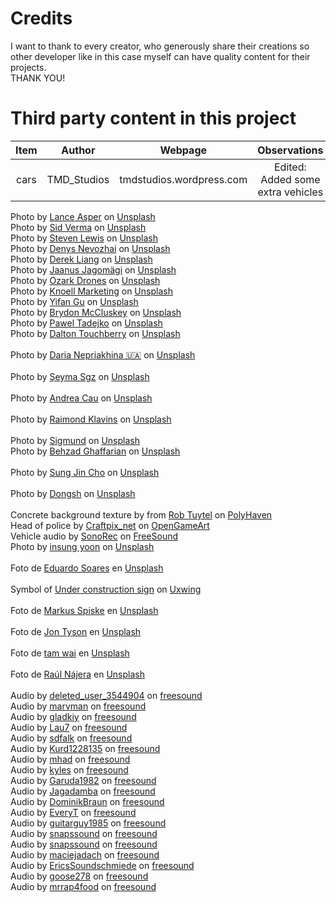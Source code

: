 # Credits
I want to thank to every creator, who generously share their creations so other
developer like in this case myself can have quality content for their projects.<br>THANK YOU!

# Third party content in this project
Item | Author | Webpage | Observations
:---:  | :---: | :---: | :---:
cars | TMD_Studios | tmdstudios.wordpress.com | Edited: Added some extra vehicles

Photo by [Lance Asper](https://unsplash.com/@lance_asper?utm_source=unsplash&utm_medium=referral&utm_content=creditCopyText) on [Unsplash](https://unsplash.com/es/s/fotos/street-topdown?utm_source=unsplash&utm_medium=referral&utm_content=creditCopyText)
<br>
Photo by [Sid Verma](https://unsplash.com/@sidverma?utm_source=unsplash&utm_medium=referral&utm_content=creditCopyText) on [Unsplash](https://unsplash.com/es/s/fotos/street-topdown?utm_source=unsplash&utm_medium=referral&utm_content=creditCopyText)
<br>
Photo by [Steven Lewis](https://unsplash.com/@airguitarbandit?utm_source=unsplash&utm_medium=referral&utm_content=creditCopyText) on [Unsplash](https://unsplash.com/es/s/fotos/street-topdown?utm_source=unsplash&utm_medium=referral&utm_content=creditCopyText)
<br>
Photo by [Denys Nevozhai](https://unsplash.com/@dnevozhai?utm_source=unsplash&utm_medium=referral&utm_content=creditCopyText) on [Unsplash](https://unsplash.com/es/s/fotos/street-topdown?utm_source=unsplash&utm_medium=referral&utm_content=creditCopyText)
<br>
Photo by [Derek Liang](https://unsplash.com/@derekrliang?utm_source=unsplash&utm_medium=referral&utm_content=creditCopyText) on [Unsplash](https://unsplash.com/es/s/fotos/street-topdown?utm_source=unsplash&utm_medium=referral&utm_content=creditCopyText)
<br>
Photo by [Jaanus Jagomägi](https://unsplash.com/@jaanus?utm_source=unsplash&utm_medium=referral&utm_content=creditCopyText) on [Unsplash](https://unsplash.com/es/s/fotos/street-topdown?utm_source=unsplash&utm_medium=referral&utm_content=creditCopyText)
<br>
Photo by [Ozark Drones](https://unsplash.com/@ozarkdrones?utm_source=unsplash&utm_medium=referral&utm_content=creditCopyText) on [Unsplash](https://unsplash.com/es/s/fotos/street-topdown?utm_source=unsplash&utm_medium=referral&utm_content=creditCopyText)
<br>
Photo by [Knoell Marketing](https://unsplash.com/@knoellmarketing?utm_source=unsplash&utm_medium=referral&utm_content=creditCopyText) on [Unsplash](https://unsplash.com/es/s/fotos/street-topdown?utm_source=unsplash&utm_medium=referral&utm_content=creditCopyText)
<br>
Photo by [Yifan Gu](https://unsplash.com/@yifangu?utm_source=unsplash&utm_medium=referral&utm_content=creditCopyText) on [Unsplash](https://unsplash.com/es/s/fotos/street-topdown?utm_source=unsplash&utm_medium=referral&utm_content=creditCopyText)
<br>
Photo by [Brydon McCluskey](https://unsplash.com/@brydoncreative?utm_source=unsplash&utm_medium=referral&utm_content=creditCopyText) on [Unsplash](https://unsplash.com/es/s/fotos/topdown-car?utm_source=unsplash&utm_medium=referral&utm_content=creditCopyText")
<br>
Photo by [Pawel Tadejko](https://unsplash.com/@ptadejko?utm_source=unsplash&utm_medium=referral&utm_content=creditCopyText) on [Unsplash](https://unsplash.com/s/photos/topdown?utm_source=unsplash&utm_medium=referral&utm_content=creditCopyText)
<br>
Photo by [Dalton Touchberry](https://unsplash.com/@daltontouch?utm_source=unsplash&utm_medium=referral&utm_content=creditCopyText) on <a href="https://unsplash.com/s/photos/topdown-shoes?utm_source=unsplash&utm_medium=referral&utm_content=creditCopyText">Unsplash</a>   
<br>
Photo by [Daria Nepriakhina 🇺🇦](https://unsplash.com/@epicantus?utm_source=unsplash&utm_medium=referral&utm_content=creditCopyText) on <a href="https://unsplash.com/s/photos/topdown-shoes?utm_source=unsplash&utm_medium=referral&utm_content=creditCopyText">Unsplash</a>   
<br>
Photo by [Şeyma Sgz](https://unsplash.com/@seymasgz?utm_source=unsplash&utm_medium=referral&utm_content=creditCopyText) on <a href="https://unsplash.com/s/photos/traffic-sign?utm_source=unsplash&utm_medium=referral&utm_content=creditCopyText">Unsplash</a>  
<br>
Photo by [Andrea Cau](https://unsplash.com/@andreacau?utm_source=unsplash&utm_medium=referral&utm_content=creditCopyText) on [Unsplash](https://unsplash.com/s/photos/city?utm_source=unsplash&utm_medium=referral&utm_content=creditCopyText)   
<br>
Photo by [Raimond Klavins](https://unsplash.com/@raimondklavins?utm_source=unsplash&utm_medium=referral&utm_content=creditCopyText) on <a href="https://unsplash.com/s/photos/traffic-sign?utm_source=unsplash&utm_medium=referral&utm_content=creditCopyText">Unsplash</a>   
<br>
Photo by [Sigmund](https://unsplash.com/@sigmund?utm_source=unsplash&utm_medium=referral&utm_content=creditCopyText) on [Unsplash](https://unsplash.com/es/s/fotos/crossroad?utm_source=unsplash&utm_medium=referral&utm_content=creditCopyText)
<br>
Photo by [Behzad Ghaffarian](https://unsplash.com/@behz?utm_source=unsplash&utm_medium=referral&utm_content=creditCopyText) on <a href="https://unsplash.com/s/photos/traffic-light?utm_source=unsplash&utm_medium=referral&utm_content=creditCopyText">Unsplash</a>   
<br>
Photo by [Sung Jin Cho](https://unsplash.com/@mbuff?utm_source=unsplash&utm_medium=referral&utm_content=creditCopyText) on [Unsplash](https://unsplash.com/?utm_source=unsplash&utm_medium=referral&utm_content=creditCopyText)   
<br>
Photo by [Dongsh](https://unsplash.com/@dongsh?utm_source=unsplash&utm_medium=referral&utm_content=creditCopyText) on [Unsplash](https://unsplash.com/?utm_source=unsplash&utm_medium=referral&utm_content=creditCopyText)   
<br>
Concrete background texture by from [Rob Tuytel](https://www.artstation.com/tuytel) on [PolyHaven](https://polyhaven.com/a/concrete_floor_01)
<br>
Head of police by [Craftpix_net](https://twitter.com/craftpix_net?utm_campaign=Website&utm_source=opengameart.org&utm_medium=public) on [OpenGameArt](https://opengameart.org/content/police-2d-sprite)
<br>
Vehicle audio by [SonoRec](https://freesound.org/people/SonoRec/) on [FreeSound](https://freesound.org/people/SonoRec/sounds/262249/)
<br>
Photo by [insung yoon](https://unsplash.com/@insungyoon?utm_source=unsplash&utm_medium=referral&utm_content=creditCopyText) on [Unsplash](https://unsplash.com/s/photos/clock?utm_source=unsplash&utm_medium=referral&utm_content=creditCopyText)   
<br>
Foto de [Eduardo Soares](https://unsplash.com/@eduschadesoares?utm_source=unsplash&utm_medium=referral&utm_content=creditCopyText) en <a href="https://unsplash.com/es/s/fotos/traffic-cone?utm_source=unsplash&utm_medium=referral&utm_content=creditCopyText">Unsplash</a>   
<br>
Symbol of <a href="https://uxwing.com/under-construction-symbol-icon/">Under construction sign</a> on [Uxwing](https://uxwing.com/)   
<br>
Foto de [Markus Spiske](https://unsplash.com/@markusspiske?utm_source=unsplash&utm_medium=referral&utm_content=creditCopyText) en <a href="https://unsplash.com/es/s/fotos/road-work?utm_source=unsplash&utm_medium=referral&utm_content=creditCopyText">Unsplash</a>   
<br>
Foto de [Jon Tyson](https://unsplash.com/@jontyson?utm_source=unsplash&utm_medium=referral&utm_content=creditCopyText) en <a href="https://unsplash.com/es/s/fotos/road-work?utm_source=unsplash&utm_medium=referral&utm_content=creditCopyText">Unsplash</a>   
<br>
Foto de [tam wai](https://unsplash.com/@samtillo?utm_source=unsplash&utm_medium=referral&utm_content=creditCopyText) en <a href="https://unsplash.com/es/s/fotos/road-line?utm_source=unsplash&utm_medium=referral&utm_content=creditCopyText">Unsplash</a>   
<br>
Foto de [Raúl Nájera](https://unsplash.com/@reinf?utm_source=unsplash&utm_medium=referral&utm_content=creditCopyText) en <a href="https://unsplash.com/es/s/fotos/road-work?utm_source=unsplash&utm_medium=referral&utm_content=creditCopyText">Unsplash</a>   
<br>
Audio by [deleted_user_3544904](https://freesound.org/people/deleted_user_3544904/) on [freesound](https://freesound.org/people/deleted_user_3544904/sounds/380435/)
<br>
Audio by [marvman](https://freesound.org/people/marvman/) on [freesound](https://freesound.org/people/marvman/sounds/36424/)
<br>
Audio by [gladkiy](https://freesound.org/people/gladkiy/) on [freesound](https://freesound.org/people/gladkiy/sounds/332386/)
<br>
Audio by [Lau7](https://freesound.org/people/Lau7/) on [freesound](https://freesound.org/people/Lau7/sounds/156209/)
<br>
Audio by [sdfalk](https://freesound.org/people/sdfalk/) on [freesound](https://freesound.org/people/sdfalk/sounds/50409/)
<br>
Audio by [Kurd1228135](https://freesound.org/people/Kurd1228135/) on [freesound](https://freesound.org/people/Kurd1228135/sounds/502190/)
<br>
Audio by [mhad](https://freesound.org/people/mhad/) on [freesound](https://freesound.org/people/mhad/sounds/390788/)
<br>
Audio by [kyles](https://freesound.org/people/kyles/) on [freesound](https://freesound.org/people/kyles/sounds/451703/)
<br>
Audio by [Garuda1982](https://freesound.org/people/Garuda1982) on [freesound](https://freesound.org/people/Garuda1982/sounds/541240/)
<br>
Audio by [Jagadamba](https://freesound.org/people/Jagadamba/sounds/257029/) on [freesound](https://freesound.org/people/Jagadamba)
<br>
Audio by [DominikBraun](https://freesound.org/people/DominikBraun) on [freesound](https://freesound.org/people/DominikBraun/sounds/459880/)
<br>
Audio by [EveryT](https://freesound.org/people/EveryT) on [freesound](https://freesound.org/people/EveryT/sounds/627182/)
<br>
Audio by [guitarguy1985](https://freesound.org/people/guitarguy1985) on [freesound](https://freesound.org/people/guitarguy1985/sounds/70939/)
<br>
Audio by [snapssound](https://freesound.org/people/snapssound) on [freesound](https://freesound.org/people/snapssound/sounds/535897/)
<br>
Audio by [snapssound](https://freesound.org/people/snapssound) on [freesound](https://freesound.org/people/snapssound/sounds/535896/)
<br>
Audio by [maciejadach](https://freesound.org/people/maciejadach) on [freesound](https://freesound.org/people/maciejadach/sounds/571326/)
<br>
Audio by [EricsSoundschmiede](https://freesound.org/people/EricsSoundschmiede) on [freesound](https://freesound.org/people/EricsSoundschmiede/sounds/447767/)
<br>
Audio by [goose278](https://freesound.org/people/goose278) on [freesound](https://freesound.org/people/goose278/sounds/165166/)
<br>
Audio by [mrrap4food](https://freesound.org/people/mrrap4food) on [freesound](https://freesound.org/people/mrrap4food/sounds/619050/)
